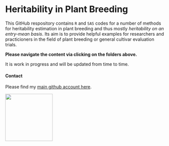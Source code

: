 # Heritability in Plant Breeding
This GitHub respository contains `R` and `SAS` codes for a number of methods for heritability estimation in plant breeding and thus mostly *heritability on an entry-mean basis*. Its aim is to provide helpful examples for researchers and practicioners in the field of plant breeding or general cultivar evaluation trials.

**Please navigate the content via clicking on the folders above.**

It is work in progress and will be updated from time to time.

#### Contact
Please find my [main github account here](https://github.com/SchmidtPaul).

<img src="https://www.uni-hohenheim.de/fileadmin/uni_hohenheim/Intranet_MA/Hochschulkommunikation/Corporate-Design/Logo/Uni-Hohenheim-Logo-Blau-EN.jpg" data-canonical-src="https://www.uni-hohenheim.de/fileadmin/uni_hohenheim/Intranet_MA/Hochschulkommunikation/Corporate-Design/Logo/Uni-Hohenheim-Logo-Blau-EN.jpg" height="150" />

